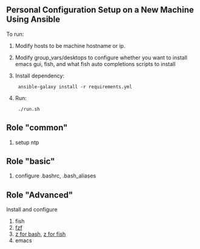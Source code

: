 Personal Configuration Setup on a New Machine Using Ansible
-------------------------------------------

To run:

1. Modify hosts to be machine hostname or ip.
3. Modify group_vars/desktops to configure whether you want to install emacs gui, fish, and what fish auto completions scripts to install
5. Install dependency:
   
        ansible-galaxy install -r requirements.yml        

4. Run:

        ./run.sh

Role "common"
-----------------------
1. setup ntp


Role "basic"
-----------------------
1. configure .bashrc, .bash_aliases

Role "Advanced"
-----------------------
Install and configure

1. fish
2. [fzf](https://github.com/junegunn/fzf)
3. [z for bash](https://github.com/rupa/z), [z for fish](https://github.com/sjl/z-fish)
4. emacs
